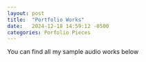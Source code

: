 ```yaml
---
layout: post
title:  "Portfolio Works"
date:   2024-12-18 14:59:12 -0500
categories: Porfolio Pieces
---
```

You can find all my sample audio works below